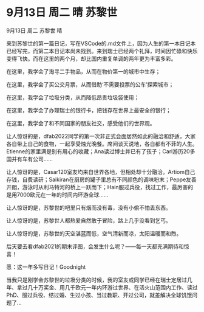 # 9月13日 周二 晴 苏黎世

9月13日 周二 苏黎世 晴来到苏黎世的第一篇日记，写在VSCode的.md文件上，因为人生的第一本日记本已经写完，而第二本日记本尚未找到。来到瑞士已经两个礼拜，时间因忙碌和快乐变得飞快。而在这里的两个月，却比国内重复单调的两年更为丰富多彩。在这里，我学会了淘寻二手物品，从而在物价第一的城市中生存；在这里，我学会了买公交月票，从而借助‘不需要投票的公车’探索城市；在这里，我学会了垃圾分类，从而降低昂贵垃圾袋使用；在这里，我学会了办理瑞士的银行卡，把钱存在世界上最安全的银行；在这里，我学会了和不同国家的朋友社交，感受他们的世界观。让人惊讶的是，dfab2022同学的第一次非正式会面居然如此的融洽和舒适，大家各自带上自己的食物，一起享受烛光晚餐。席间谈天说地，各自都有不菲的人生。Etienne的家里满是别有用心的收藏；Ana读过博士并已有了孩子；Carl游历20多国并有车有公司……让人惊讶的是，Casar120室友均来自世界各地，但相处却十分融洽。Artiom自己存钱，自费读研；Saikiran在厨房的罐子里总有不同颜色的调味粉末；Peppe友善开朗，游泳时从利马特河的桥上一跃而下；Hain服过兵役，找过工作，最厉害的是用7000欧元在一年的时间内环游全球……让人惊讶的是，苏黎世的吧里只有烟而没有毒，没有小偷不怕丢东西。让人惊讶的是，苏黎世人都热爱自然敢于冒险，路上几乎没看到乞丐。让人惊讶的是，苏黎世的天空湛蓝而低，空气清新而凉，太阳温暖而和煦。后天要去看dfab2021的期末评图，会发生什么呢？——每一天都充满期待和惊喜！愿：这一年多写日记！Goodnight当我只是刚学会苏黎世的垃圾分类的时候，我的室友或同学已经在瑞士定居过几年、拿过几十万奖金、用几千欧元一年内环游过世界、在活火山范围内工作、读过PhD、服过兵役、结过婚、生过小孩、当过教职、开过公司，就差解决全球饥饿问题了…

